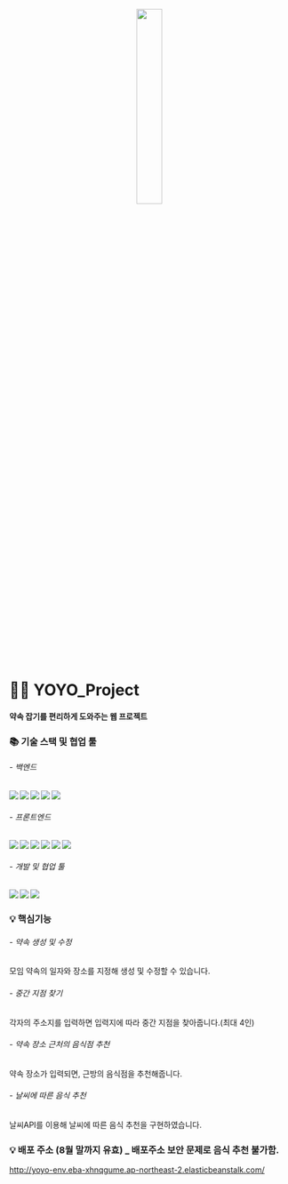 <p align="center">
<img src="/src/main/resources/static/adminImage/logo_blue.png" width="30%">
</p>

# 🧑‍🤝 YOYO_Project

#### 약속 잡기를 편리하게 도와주는 웹 프로젝트 ####


### :books: 기술 스택 및 협업 툴
###### - 백엔드
<img src="https://img.shields.io/badge/SpringBoot-6DB33F?style=flat-square&logo=Spring Boot&logoColor=white" align="left"/>
<img src="https://img.shields.io/badge/Java-007396?style=flat-square&logo=Java&logoColor=white" align="left"/>
<img src="https://img.shields.io/badge/Mysql-007396?style=flat-square&logo=Mysql&logoColor=white" align="left"/>
<img src="https://img.shields.io/badge/JPA-6DB33F?style=flat-square&logo=JPA&logoColor=white" align="left"/>
<img src="https://img.shields.io/badge/Gradle-02303A?style=flat-square&logo=Gradle&logoColor=white" align="left"/>   
<br>

###### - 프론트엔드
<img src="https://img.shields.io/badge/HTML5-E34F26?style=flat-square&logo=HTML5&logoColor=white" align="left"/>
<img src="https://img.shields.io/badge/JavaScript-F7DF1E?style=flat-square&logo=JavaScript&logoColor=white" align="left"/>
<img src="https://img.shields.io/badge/css-1572B6?style=flat-square&logo=css3&logoColor=white" align="left"/>
<img src="https://img.shields.io/badge/jQuery-0769AD?style=flat-square&logo=jQuery&logoColor=white" align="left"/>
<img src="https://img.shields.io/badge/bootstrap-7952B3?style=flat-square&logo=bootstrap&logoColor=white" align="left"/>
<img src="https://img.shields.io/badge/Thymeleaf-%23005C0F.svg?style=flat-square&logo=Thymeleaf&logoColor=white" align="left" />  
<br>

###### - 개발 및 협업 툴 
<img src="https://img.shields.io/badge/Intellij IDEA-000000?style=flat-square&logo=Intellij IDEA&logoColor=white" align="left"/>
<img src="https://img.shields.io/badge/GitHub-181717?style=flat-square&logo=GitHub&logoColor=white" align="left"/>
<img src="https://img.shields.io/badge/Figma-F24E1E?style=flat-square&logo=Figma&logoColor=white" align="left"/>
<br>


### :bulb: 핵심기능
###### - 약속 생성 및 수정
모임 약속의 일자와 장소를 지정해 생성 및 수정할 수 있습니다.

###### - 중간 지점 찾기
각자의 주소지를 입력하면 입력지에 따라 중간 지점을 찾아줍니다.(최대 4인)

###### - 약속 장소 근처의 음식점 추천
약속 장소가 입력되면, 근방의 음식점을 추천해줍니다.

###### - 날씨에 따른 음식 추천
날씨API를 이용해 날씨에 따른 음식 추천을 구현하였습니다.


### :bulb: 배포 주소 (8월 말까지 유효) _ 배포주소 보안 문제로 음식 추천 불가함.
http://yoyo-env.eba-xhnqgume.ap-northeast-2.elasticbeanstalk.com/

